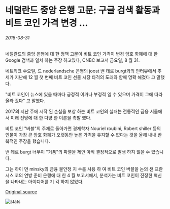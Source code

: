 # 네덜란드 중앙 은행 고문: 구글 검색 활동과 비트 코인 가격 변경 ...

###### 2018-08-31

네덜란드의 중앙 은행에 대 한 정책 고문이 비트 코인 가격이 변경 암호 화폐에 대 한 Google 검색과 일치 하는 주장 하고있다, CNBC 보고서 금요일, 8 월 31.

네트워크 수요일, 드 nederlandsche 은행의 joost 밴 데르 burgt와의 인터뷰에서 추세가 지난해 12 월 첫 번째 비트 코인 선물 시장 타격의 도래와 함께 명확 해졌다 고 말했다.

"비트 코인이 뉴스에 있을 때마다 긍정적 이거나 부정적 일 수 있으며 가격이 그에 따라 올라 갔다" 고 말했다.

2017의 지난 주에 시작 된 손실을 보상 하는 비트 코인의 실패는 전통적인 금융 서클에서 미래 전망에 대 한 다양 한 이론을 촉발 했다.

비트 코인 "버블"의 주제로 돌아가면 경제학자 Nouriel roubini, Robert shiller 등의 인물이 가장 큰 암호 화폐가 오랫동안 높은 가격을 유지할 수 없다는 것을 올해 내내 반복적인 주장을 했습니다.

밴 데르 burgt 너무이 "거품"의 파열을 제안 아직 결정적으로 발생 하지 않을 수 있습니다.

그는 하이 먼 minsky의 금융 불안정 지 수를 사용 하 여 비트 코인 버블을 논의 샌 프란 시스 코의 연방 준비 은행에 대 한 4 월 보고서에서, 분석가는 비트 코인이 진정한 혁신을 나타내는 아이디어를 기 각 하지 않았다.

[Original source](https://cointelegraph.com/news/dutch-central-bank-advisor-bitcoin-price-changes-with-google-search-activity)

![stats](https://c.statcounter.com/11760860/0/a89fa40b/1/ "stats")